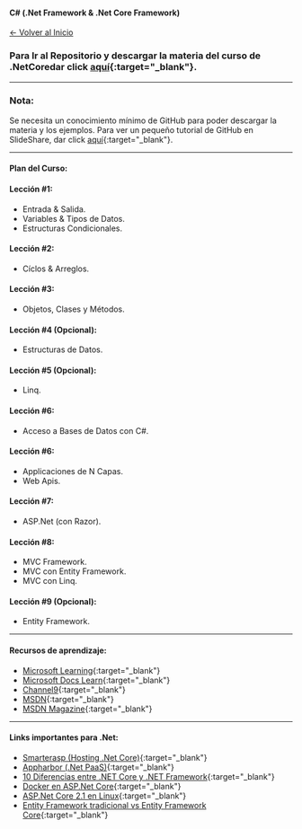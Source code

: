#### C# (.Net Framework & .Net Core Framework)

[<- Volver al Inicio](https://profesantiago.github.io) 

### Para Ir al Repositorio y descargar la materia del curso de .NetCoredar click [aquí](https://github.com/ProfeSantiago/dotNetCore){:target="_blank"}. 

<hr/>

### Nota:
Se necesita un conocimiento mínimo de GitHub para poder descargar la materia y los ejemplos.
Para ver un pequeño tutorial de GitHub en SlideShare, dar click [aquí](https://www.slideshare.net/santiagorodriguezpaniagua/git-hub-amp-github-desktop-2019){:target="_blank"}. 

<hr/>

#### Plan del Curso:

#### Lección #1:
* Entrada & Salida.
* Variables & Tipos de Datos.
* Estructuras Condicionales.

#### Lección #2:
* Cíclos & Arreglos.

#### Lección #3:
* Objetos, Clases y Métodos.

#### Lección #4 (Opcional):
* Estructuras de Datos.

#### Lección #5 (Opcional):
* Linq.

#### Lección #6:
* Acceso a Bases de Datos con C#.

#### Lección #6:
* Applicaciones de N Capas.
* Web Apis.

#### Lección #7:
* ASP.Net (con Razor).

#### Lección #8:
* MVC Framework. 
* MVC con Entity Framework.
* MVC con Linq.

#### Lección #9 (Opcional):
* Entity Framework.


<hr/>


#### Recursos de aprendizaje:
- [Microsoft Learning](https://www.microsoft.com/en-us/learning/default.aspx){:target="_blank"}
- [Microsoft Docs Learn](https://docs.microsoft.com/en-us/learn/){:target="_blank"}
- [Channel9](https://channel9.msdn.com){:target="_blank"}
- [MSDN](https://msdn.microsoft.com/en-us/dn308572.aspx){:target="_blank"}
- [MSDN Magazine](https://tmsdn.microsoft.com/en-us/magazine/){:target="_blank"}


<hr/>


#### Links importantes para .Net:
- [Smarterasp (Hosting .Net Core)](https://www.smarterasp.net/index){:target="_blank"}
- [Appharbor (.Net PaaS)](https://appharbor.com/){:target="_blank"}
- [10 Diferencias entre .NET Core y .NET Framework](https://www.campusmvp.es/recursos/post/10-diferencias-entre-net-core-y-net-framework.aspx?fbclid=IwAR133CX-3Vd45ahPsK1Ww5h1fy5jWITbVckDBZ5NFanc-qHLexqh3RkFezc/){:target="_blank"}
- [Docker en ASP.Net Core](https://www.campusmvp.es/recursos/post/7-motivos-para-utilizar-Docker-en-general-y-con-ASPNET-Core-en-particular.aspx?platform=hootsuite){:target="_blank"}
- [ASP.Net Core 2.1 en Linux](https://www.campusmvp.es/recursos/post/como-configurar-asp-net-core-2-1-en-linux-en-menos-de-10-minutos.aspx){:target="_blank"}
- [Entity Framework tradicional vs Entity Framework Core](https://www.campusmvp.es/recursos/post/que-diferencias-hay-entre-entity-framework-6-tradicional-y-entity-framework-core.aspx){:target="_blank"}
